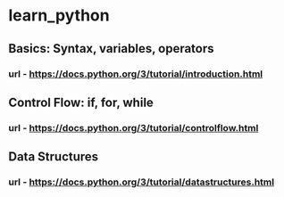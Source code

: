 # learn_python

## Basics: Syntax, variables, operators
### url - https://docs.python.org/3/tutorial/introduction.html

## Control Flow: if, for, while
### url - https://docs.python.org/3/tutorial/controlflow.html

## Data Structures
### url - https://docs.python.org/3/tutorial/datastructures.html